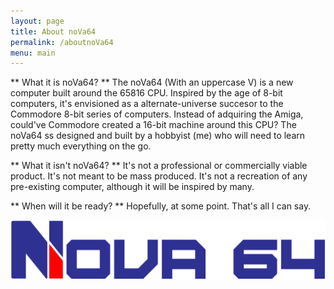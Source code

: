 ```yaml
---
layout: page
title: About noVa64
permalink: /aboutnoVa64
menu: main
---
```


** What it is noVa64? **
The noVa64 (With an uppercase V) is a new computer built around the 65816 CPU. Inspired by the age of 8-bit computers, it's envisioned as a alternate-universe succesor to the Commodore 8-bit series of computers. Instead of adquiring the Amiga, could've Commodore created a 16-bit machine around this CPU? The noVa64 ss designed and built by a hobbyist (me) who will need to learn pretty much everything on the go.

** What it isn't noVa64? **
It's not a professional or commercially viable product.  It's not meant to be mass produced. It's not a recreation of any pre-existing computer, although it will be inspired by many.

** When will it be ready? **
Hopefully, at some point. That's all I can say.

![noVa64 logo](https://raw.githubusercontent.com/dmolinagarcia/nova64/main/docs/img/logo_nova64_big.png)